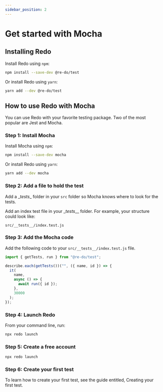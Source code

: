 ```yaml
---
sidebar_position: 2
---
```


# Get started with Mocha

## Installing Redo

Install Redo using  ```npm```:

```bash
npm install --save-dev @re-do/test
```

Or install Redo using ```yarn```: 

```bash
yarn add --dev @re-do/test
```

## How to use Redo with Mocha

You can use Redo with your favorite testing package. Two of the most popular are Jest and Mocha.

### Step 1: Install Mocha

Install Mocha using  ```npm```:

```bash
npm install --save-dev mocha
```

Or install Redo using ```yarn```: 

```bash
yarn add --dev mocha
```

### Step 2: Add a file to hold the test

Add a \__tests__ folder in your `src` folder so Mocha knows where to look for the tests.

Add an index test file in your \__tests___ folder. For example, your structure could look like:

`src/__tests__/index.test.js`

### Step 3: Add the Mocha code

Add the following code to your `src/__tests__/index.test.js` file.

```jsx title="src/__tests__/index.test.js"
import { getTests, run } from "@re-do/test";

describe.each(getTests())("", ({ name, id }) => {
  it(
    name,
    async () => {
      await run({ id });
    },
    30000
  );
});
```

### Step 4: Launch Redo

From your command line, run:

```bash
npx redo launch
```

### Step 5: Create a free account

```bash
npx redo launch
```

### Step 6: Create your first test

To learn how to create your first test, see the guide entitled, Creating your first test.

